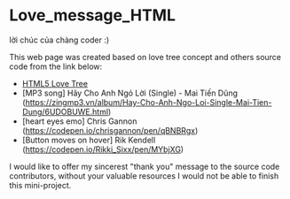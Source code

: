 # Love_message_HTML
lời chúc của chàng coder :)

This web page was created based on love tree concept and others source code from the link below:

- [HTML5 Love Tree](http://blog.csdn.net/lisenyang/article/details/35220823)
- [MP3 song] Hãy Cho Anh Ngỏ Lời (Single) - Mai Tiến Dũng (https://zingmp3.vn/album/Hay-Cho-Anh-Ngo-Loi-Single-Mai-Tien-Dung/6UDOBUWE.html)
- [heart eyes emo] Chris Gannon (https://codepen.io/chrisgannon/pen/qBNBRgx)
- [Button moves on hover] Rik Kendell (https://codepen.io/Rikki_Sixx/pen/MYbjXG)

I would like to offer my sincerest "thank you" message to the source code contributors, without your valuable resources I would not be able to finish this mini-project. 
